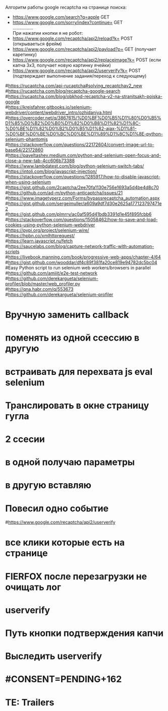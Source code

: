 Алгоритм работы google recaptcha на странице поиска:   
- https://www.google.com/search?q=apple GET      
- https://www.google.com/sorry/index?continue= GET   
................    
При нажатии кнопки я не робот:
- https://www.google.com/recaptcha/api2/reload?k= POST (открываеться фрейм)      
- https://www.google.com/recaptcha/api2/payload?p= GET (получает каретинку)          
- https://www.google.com/recaptcha/api2/replaceimage?k= POST (если капча 3х3, получает новую картинку ячейки)          
- https://www.google.com/recaptcha/api2/userverify?k= POST (подтверждает выполнение задания/переход к следующему)


#https://rucaptcha.com/api-rucaptcha#solving_recaptchav2_new    
#https://rucaptcha.com/blog/recaptcha-google-search    
#https://rucaptcha.com/blog/obkhod-recaptcha-v2-na-stranitsakh-poiska-google    
#https://kreisfahrer.gitbooks.io/selenium-webdriver/content/webdriver_intro/ozhidaniya.html   
#https://overcoder.net/q/3867615/%D0%BF%D0%B5%D1%80%D0%B5%D1%85%D0%B2%D0%B0%D1%82%D0%B8%D1%82%D1%8C-%D0%BE%D1%82%D0%B2%D0%B5%D1%82-ajax-%D1%81-%D0%BF%D0%BE%D0%BC%D0%BE%D1%89%D1%8C%D1%8E-python-selenium-phantomjs   
#https://stackoverflow.com/questions/22172604/convert-image-url-to-base64/22172860   
#https://paveltashev.medium.com/python-and-selenium-open-focus-and-close-a-new-tab-4cc606b73388   
#https://www.lambdatest.com/blog/python-selenium-switch-tabs/   
#https://intoli.com/blog/javascript-injection/   
#https://stackoverflow.com/questions/1285917/how-to-disable-javascript-when-using-selenium   
#https://gist.github.com/2captcha/2ee70fa1130e756e1693a5d4be4d8c70   
#https://github.com/ad-m/python-anticaptcha/issues/21   
#https://www.imagetyperz.com/Forms/bypassrecaptcha_automation.aspx   
#https://gist.github.com/sergeimuller/a609a9df7d30e2625a177123797471e2   
#https://gist.github.com/plmrry/ac0af595d41bdb3391d1e45f895fcbb6   
#https://stackoverflow.com/questions/15058462/how-to-save-and-load-cookies-using-python-selenium-webdriver   
#https://pypi.org/project/selenium-wire/   
#https://hpbn.co/xmlhttprequest/   
#https://learn.javascript.ru/fetch   
#https://saucelabs.com/blog/capture-network-traffic-with-automation-scripts   
#https://livebook.manning.com/book/progressive-web-apps/chapter-4/64   
#https://gist.github.com/wooddar/df4c89f381fa20ce819e94782dc5bc04 #Easy Python script to run selenium web workers/browsers in parallel
#https://github.com/amiiit/e2e-test-network   
#https://github.com/derekargueta/selenium-profiler/blob/master/web_profiler.py   
#https://qna.habr.com/q/553673   
#https://github.com/derekargueta/selenium-profiler   

# Вручную заменить callback
# поменять из одной ссессию в другую
# встраивать для перехвата js eval selenium
# Транслировать в окне страницу гугла
# 2 cсесии
# в одной получаю параметры
# в другую вставляю
# Повесил одно событие
#https://www.google.com/recaptcha/api2/userverify
# все клики которые есть на странице
# FIERFOX после перезагрузки не очищать лог

# userverify
# Путь кнопки подтверждения капчи
# Выследить userverify
# #CONSENT=PENDING+162
# TE: Trailers

